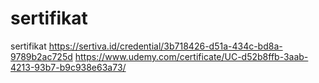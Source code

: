 # sertifikat
sertifikat
https://sertiva.id/credential/3b718426-d51a-434c-bd8a-9789b2ac725d
https://www.udemy.com/certificate/UC-d52b8ffb-3aab-4213-93b7-b9c938e63a73/

